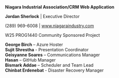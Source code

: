 **Niagara Industrial Association/CRM Web Application** 

**Jordan Sherlock** | Executive Director 

(289) 969-6008 | www.niagaraindustry.com


W25 PROG1440 Community Sponsored Project

**George Birch** – Azure Hoster <br>
**Sujit Shrestha** - Presentation Coordinator <br>
**Geisyanne Soares** – Communications Manager <br>
**Hasan** – GitHub Manager <br>
**Bismark Addae** – Scheduler and Team Lead <br>
**Chinbat Erdenebat** - Disaster Recovery Manager 
